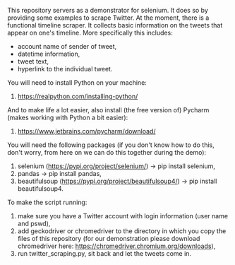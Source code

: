This repository servers as a demonstrator for selenium. It does so by providing some examples to scrape Twitter.
At the moment, there is a functional timeline scraper. It collects basic information on the tweets that appear on one's timeline. More specifically this includes:
- account name of sender of tweet,
- datetime information,
- tweet text,
- hyperlink to the individual tweet.

You will need to install Python on your machine:
1. https://realpython.com/installing-python/

And to make life a lot easier, also install (the free version of) Pycharm (makes working with Python a bit easier):
1. https://www.jetbrains.com/pycharm/download/

You will need the following packages (if you don't know how to do this, don't worry, from here on we can do this together during the demo):
1. selenium (https://pypi.org/project/selenium/) -> pip install selenium,
2. pandas -> pip install pandas,
3. beautifulsoup (https://pypi.org/project/beautifulsoup4/) -> pip install beautifulsoup4.

To make the script running: 
1. make sure you have a Twitter account with login information (user name and pswd),
2. add geckodriver or chromedriver to the directory in which you copy the files of this repository (for our demonstration please download chromedriver here: https://chromedriver.chromium.org/downloads),
3. run twitter_scraping.py, sit back and let the tweets come in.
 
